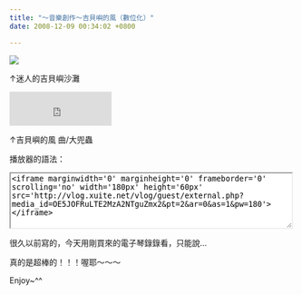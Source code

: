 ```yaml
---
title: "～音樂創作～吉貝嶼的風（數位化）"
date: 2008-12-09 00:34:02 +0800

---
```


![](/images/slum-area/108_5.jpeg)
<p>&uarr;迷人的吉貝嶼沙灘</p><p><iframe marginwidth="0" marginheight="0" src="http://vlog.xuite.net/vlog/guest/external.php?media_id=OE5JOFRuLTE2MzA2NTguZmx2&amp;pt=2&amp;ar=0&amp;as=1&amp;pw=180" scrolling="no" width="180" frameborder="0" height="60"></iframe></p><p>&uarr;吉貝嶼的風 曲/大兜蟲</p><p>播放器的語法：</p><p><textarea style="border: 2px inset; overflow: hidden; height: 100px; width: 500px;" onfocus="this.select()" onmouseover="this.focus()"><iframe marginwidth='0' marginheight='0' frameborder='0' scrolling='no' width='180px' height='60px' src='http://vlog.xuite.net/vlog/guest/external.php?media_id=OE5JOFRuLTE2MzA2NTguZmx2&pt=2&ar=0&as=1&pw=180'></iframe></textarea></p><p>很久以前寫的，今天用剛買來的電子琴錄錄看，只能說...</p><p>真的是超棒的！！！喔耶～～～</p><p>Enjoy~^^</p>
